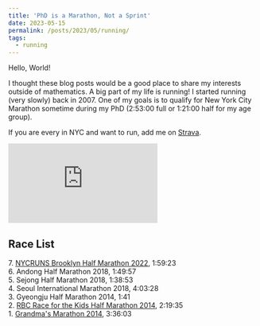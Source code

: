 ```yaml
---
title: 'PhD is a Marathon, Not a Sprint'
date: 2023-05-15
permalink: /posts/2023/05/running/
tags:
  - running
---
```


Hello, World! 

I thought these blog posts would be a good place to share my interests outside of mathematics. A big part of my life is running! I started running (very slowly) back in 2007. One of my goals is to qualify for New York City Marathon sometime during my PhD (2:53:00 full or 1:21:00 half for my age group).

If you are every in NYC and want to run, add me on [Strava](https://www.strava.com/athletes/28918735).
<iframe height='160' width='300' frameborder='0' allowtransparency='true' scrolling='no' src='https://www.strava.com/athletes/28918735/activity-summary/6e6a557f72c564c6ca0053977da779adc6975869'></iframe>

## Race List
7\. [NYCRUNS Brooklyn Half Marathon 2022](https://nycruns.com/race-results?race=nycruns-brooklyn-marathon-half-marathon-2), 1:59:23 \
6\. Andong Half Marathon 2018, 1:49:57 \
5\. Sejong Half Marathon 2018, 1:38:53 \
4\. Seoul International Marathon 2018, 4:03:28 \
3\. Gyeongju Half Marathon 2014, 1:41 \
2\. [RBC Race for the Kids Half Marathon 2014](https://results.chronotrack.com/event/results/event/event-8960?lc=ca), 2:19:35 \
1\. [Grandma's Marathon 2014](https://www.mtecresults.com/runner/show?race=2164&rid=2638), 3:36:03
